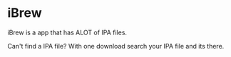 # iBrew
iBrew is a app that has ALOT of IPA files.

Can't find a IPA file? With one download search your IPA file and its there.
